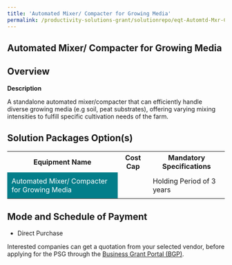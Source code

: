 ```yaml
---
title: 'Automated Mixer/ Compacter for Growing Media'
permalink: /productivity-solutions-grant/solutionrepo/eqt-Automtd-Mxr-Compctr-for-Growng-Md-Food
---
```


## Automated Mixer/ Compacter for Growing Media

## Overview

**Description**

A standalone automated mixer/compacter that can efficiently handle diverse growing media (e.g soil, peat substrates), offering varying mixing intensities to fulfill specific cultivation needs of the farm.

## Solution Packages Option(s)

<table>
<tr>
<th><b>Equipment Name</b></th>
<th><b>Cost Cap</b></th>
<th><b>Mandatory Specifications</b></th>
</tr>
<tr>
<td style='padding: 10px; background-color: #037E8A; color: #FFFFFF;'>Automated Mixer/ Compacter for Growing Media</td>
<td style='padding: 10px;'> </td>
<td style='padding: 10px;'>Holding Period of 3 years</td>
</tr>
</table>

## Mode and Schedule of Payment

 - Direct Purchase

Interested companies can get a quotation from your selected vendor, before applying for the PSG through the <a href='https://www.businessgrants.gov.sg/' target='_blank' rel='noopener'>Business Grant Portal (BGP)</a>.

<script src="/jquery/resize-tables.js"></script>
